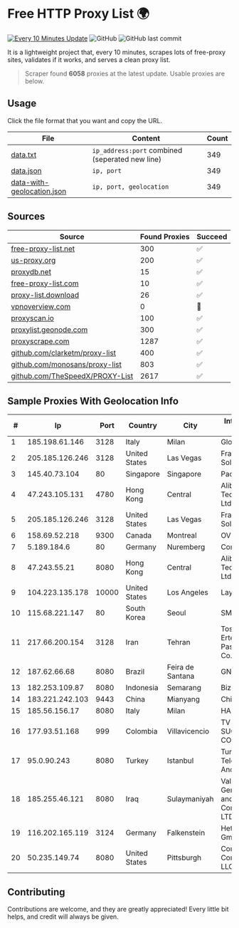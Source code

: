 
# Free HTTP Proxy List 🌍

[![Every 10 Minutes Update](https://github.com/mertguvencli/http-proxy-list/actions/workflows/main.yml/badge.svg?branch=main)](https://github.com/mertguvencli/http-proxy-list/actions/workflows/main.yml)
![GitHub](https://img.shields.io/github/license/mertguvencli/http-proxy-list)
![GitHub last commit](https://img.shields.io/github/last-commit/mertguvencli/http-proxy-list)

It is a lightweight project that, every 10 minutes, scrapes lots of free-proxy sites, validates if it works, and serves a clean proxy list.


> Scraper found **6058** proxies at the latest update. Usable proxies are below.

## Usage

Click the file format that you want and copy the URL.


|File|Content|Count|
|----|-------|-----|
|[data.txt](https://raw.githubusercontent.com/mertguvencli/http-proxy-list/main/proxy-list/data.txt)|`ip_address:port` combined (seperated new line)|349|
|[data.json](https://raw.githubusercontent.com/mertguvencli/http-proxy-list/main/proxy-list/data.json)|`ip, port`|349|
|[data-with-geolocation.json](https://raw.githubusercontent.com/mertguvencli/http-proxy-list/main/proxy-list/data-with-geolocation.json)|`ip, port, geolocation`|349|

## Sources

|Source|Found Proxies|Succeed|
|------|-------------|-------|
|[free-proxy-list.net](https://free-proxy-list.net)|300|✅|
|[us-proxy.org](https://www.us-proxy.org)|200|✅|
|[proxydb.net](http://proxydb.net)|15|✅|
|[free-proxy-list.com](https://free-proxy-list.com/?page=&port=&type%5B%5D=http&type%5B%5D=https&up_time=0&search=Search)|10|✅|
|[proxy-list.download](https://www.proxy-list.download/HTTP)|26|✅|
|[vpnoverview.com](https://vpnoverview.com/privacy/anonymous-browsing/free-proxy-servers)|0|🚫|
|[proxyscan.io](https://www.proxyscan.io)|100|✅|
|[proxylist.geonode.com](https://proxylist.geonode.com/api/proxy-list?limit=300&page=1&sort_by=lastChecked&sort_type=desc&protocols=http,https)|300|✅|
|[proxyscrape.com](https://api.proxyscrape.com/v2/?request=displayproxies&protocol=http&timeout=10000&country=all&ssl=all&anonymity=all)|1287|✅|
|[github.com/clarketm/proxy-list](https://raw.githubusercontent.com/clarketm/proxy-list/master/proxy-list-raw.txt)|400|✅|
|[github.com/monosans/proxy-list](https://raw.githubusercontent.com/monosans/proxy-list/main/proxies/http.txt)|803|✅|
|[github.com/TheSpeedX/PROXY-List](https://raw.githubusercontent.com/TheSpeedX/PROXY-List/master/http.txt)|2617|✅|


## Sample Proxies With Geolocation Info

|#|Ip|Port|Country|City|Internet Service Provider|
|-|--|----|-------|----|-------------------------|
|1|185.198.61.146|3128|Italy|Milan|Global Router LLC|
|2|205.185.126.246|3128|United States|Las Vegas|FranTech Solutions|
|3|145.40.73.104|80|Singapore|Singapore|Packet Host, Inc.|
|4|47.243.105.131|4780|Hong Kong|Central|Alibaba (US) Technology Co., Ltd.|
|5|205.185.126.246|3128|United States|Las Vegas|FranTech Solutions|
|6|158.69.52.218|9300|Canada|Montreal|OVH SAS|
|7|5.189.184.6|80|Germany|Nuremberg|Contabo GmbH|
|8|47.243.55.21|8080|Hong Kong|Central|Alibaba (US) Technology Co., Ltd.|
|9|104.223.135.178|10000|United States|Los Angeles|LayerHost|
|10|115.68.221.147|80|South Korea|Seoul|SMILESERV|
|11|217.66.200.154|3128|Iran|Tehran|Tose'h Fanavari Ertebabat Pasargad Arian Co. PJS|
|12|187.62.66.68|8080|Brazil|Feira de Santana|GN TELECOM|
|13|182.253.109.87|8080|Indonesia|Semarang|Biznet Metronet|
|14|183.221.242.103|9443|China|Mianyang|China Mobile|
|15|185.56.156.17|8080|Italy|Milan|HAL Service SpA|
|16|177.93.51.168|999|Colombia|Villavicencio|TV AZTECA SUCURSAL COLOMBIA|
|17|95.0.90.243|8080|Turkey|Istanbul|Turk Telekomunikasyon Anonim Sirketi|
|18|185.255.46.121|8080|Iraq|Sulaymaniyah|Valin Company for General Trading and Communication LTD|
|19|116.202.165.119|3124|Germany|Falkenstein|Hetzner Online GmbH|
|20|50.235.149.74|8080|United States|Pittsburgh|Comcast Cable Communications, LLC|



## Contributing

Contributions are welcome, and they are greatly appreciated! Every
little bit helps, and credit will always be given.

